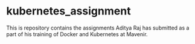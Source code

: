 # kubernetes_assignment

This is repository contains the assignments Aditya Raj has submitted as a part of his training of Docker and Kubernetes at Mavenir. 

